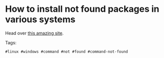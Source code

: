 # How to install not found packages in various systems

Head over [this amazing site](https://command-not-found.com/).

Tags:
```
#linux #windows #command #not #found #command-not-found
```
